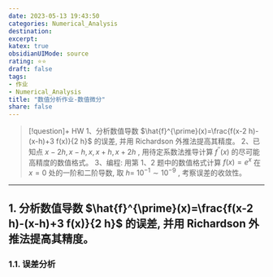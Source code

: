 ```yaml
---
date: 2023-05-13 19:43:50
categories: Numerical_Analysis 
destination: 
excerpt: 
katex: true
obsidianUIMode: source
rating: ⭐⭐
draft: false
tags:  
- 作业 
- Numerical_Analysis 
title: "数值分析作业-数值微分"
share: false
---
```


> [!question]+ HW
> 1、分析数值导数 $\hat{f}^{\prime}(x)=\frac{f(x-2 h)-(x-h)+3 f(x)}{2 h}$ 的误差, 并用 Richardson 外推法提高其精度。
> 2、已知点 $x-2 h, x-h, x, x+h, x+2 h$ , 用待定系数法推导计算 $f^{\prime \prime}(x)$ 的尽可能高精度的数值格式。
> 3、编程: 用第 $1 、 2$ 题中的数值格式计算 $f(x)=e^x$ 在 $x=0$ 处的一阶和二阶导数, 取 $h=$ $10^{-1} \sim 10^{-9}$ , 考察误差的收敛性。

---

## 1. 分析数值导数 $\hat{f}^{\prime}(x)=\frac{f(x-2 h)-(x-h)+3 f(x)}{2 h}$ 的误差, 并用 Richardson 外推法提高其精度。

### 1.1. 误差分析


